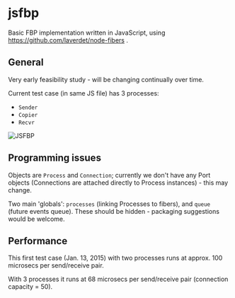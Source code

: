 jsfbp
=====

Basic FBP implementation written in JavaScript, using https://github.com/laverdet/node-fibers .

General
---

Very early feasibility study - will be changing continually over time.

Current test case (in same JS file) has 3 processes:
 - `Sender`
 - `Copier`
 - `Recvr`

![JSFBP](https://github.com/jpaulm/jsfbp/blob/master/docs/JSFBP.png "Simple Test Network")

Programming issues
---
Objects are `Process` and `Connection`; currently we don't have any Port objects (Connections are attached directly to Process instances) - this may change.

Two main 'globals': `processes` (linking Processes to fibers), and `queue` (future events queue).  These should be hidden - packaging suggestions would be welcome.

Performance
---

This first test case (Jan. 13, 2015) with two processes runs at approx. 100 microsecs per send/receive pair.  

With 3 processes it runs at 68 microsecs per send/receive pair (connection capacity = 50).

